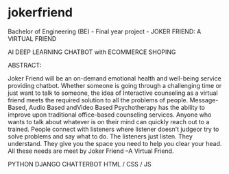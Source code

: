 # jokerfriend
Bachelor of Engineering (BE) - Final year project - JOKER  FRIEND:  A  VIRTUAL FRIEND

AI DEEP LEARNING CHATBOT with ECOMMERCE SHOPING 

ABSTRACT:

Joker Friend will be an on-demand emotional health and well-being service providing chatbot. Whether someone is going through a challenging time or just want to talk to someone, the idea of Interactive counseling as a virtual friend meets the required solution to all the problems of people.  Message-Based,  Audio  Based  andVideo  Based  Psychotherapy  has  the  ability  to improve  upon  traditional  office-based  counseling  services.
Anyone  who  wants  to  talk  about whatever  is  on  their  mind  can  quickly  reach  out  to  a  trained.  People  connect  with  listeners where listener doesn’t judgeor  try  to  solve  problems  and  say  what  to  do.  The  listeners  just listen. They understand. 
They give  you the space you need to help you clear  your head.  All these needs are meet by Joker Friend –A Virtual Friend.

PYTHON
DJANGO
CHATTERBOT
HTML / CSS / JS
